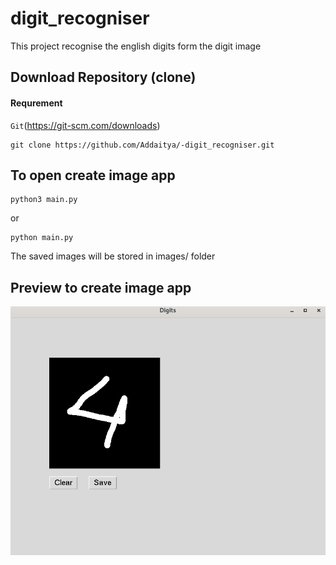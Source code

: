 # digit_recogniser

This project recognise the english digits form the digit image

## Download Repository (clone)
#### Requrement
`Git`(https://git-scm.com/downloads)
```
git clone https://github.com/Addaitya/-digit_recogniser.git
```

## To open create image app
```
python3 main.py
```
or
```
python main.py
```
The saved images will be stored in images/ folder

## Preview to create image app
![alt text](./preview.png)